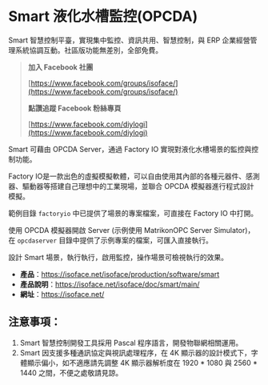 # Smart 液化水槽監控(OPCDA)

Smart 智慧控制平臺，實現集中監控、資訊共用、智慧控制，與 ERP 企業經營管理系統協調互動。社區版功能無差別，全部免費。

> **加入 Facebook 社團**
>
> [https://www.facebook.com/groups/isoface/](https://www.facebook.com/groups/isoface/)
> 
> **點讚追蹤 Facebook 粉絲專頁**
> 
> [https://www.facebook.com/diylogi](https://www.facebook.com/diylogi)

Smart 可藉由 OPCDA Server，通過 Factory IO 實現對液化水槽場景的監控與控制功能。

Factory IO是一款出色的虛擬模擬軟體，可以自由使用其內部的各種元器件、感測器、驅動器等搭建自己理想中的工業現場，並聯合 OPCDA 模擬器進行程式設計模擬。

範例目錄 `factoryio` 中已提供了場景的專案檔案，可直接在 Factory IO 中打開。

使用 OPCDA 模擬器開啟 Server (示例使用 MatrikonOPC Server Simulator)，在 `opcdaserver` 目錄中提供了示例專案的檔案，可匯入直接執行。

設計 Smart 場景，執行執行，啟用監控，操作場景可檢視執行的效果。


* **產品**：https://isoface.net/isoface/production/software/smart
* **產品說明**：https://isoface.net/isoface/doc/smart/main/
* **網址**：https://isoface.net/

## 注意事項：
1. Smart 智慧控制開發工具採用 Pascal 程序語言，開發物聯網相關運用。
2. Smart 因支援多種通訊協定與視訊處理程序，在 4K 顯示器的設計模式下，字體顯示偏小，如不適應請先調整 4K 顯示器解析度在 1920 * 1080 與 2560 * 1440 之間，不便之處敬請見諒。
